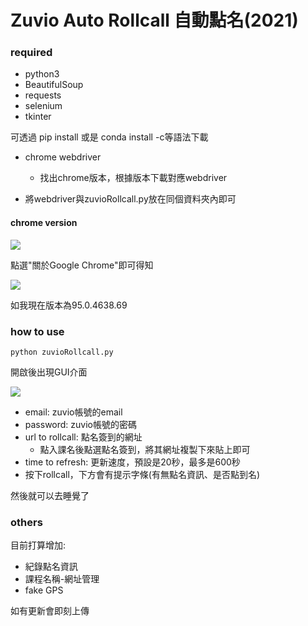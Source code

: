 # Zuvio Auto Rollcall 自動點名(2021)
### required
- python3
- BeautifulSoup 
- requests
- selenium
- tkinter

可透過 pip install 或是 conda install -c等語法下載
- chrome webdriver
    - 找出chrome版本，根據版本下載對應webdriver

- 將webdriver與zuvioRollcall.py放在同個資料夾內即可
#### chrome version
![](https://i.imgur.com/kEYhxfi.png)

點選"關於Google Chrome"即可得知

![](https://i.imgur.com/7i1Tu6x.png)

如我現在版本為95.0.4638.69

### how to use
```
python zuvioRollcall.py
```
開啟後出現GUI介面

![](https://i.imgur.com/tHqj9ib.png)

- email: zuvio帳號的email
- password: zuvio帳號的密碼
- url to rollcall: 點名簽到的網址
    - 點入課名後點選點名簽到，將其網址複製下來貼上即可
- time to refresh: 更新速度，預設是20秒，最多是600秒
- 按下rollcall，下方會有提示字條(有無點名資訊、是否點到名)

然後就可以去睡覺了

### others
目前打算增加:
- 紀錄點名資訊
- 課程名稱-網址管理
- fake GPS

如有更新會即刻上傳


